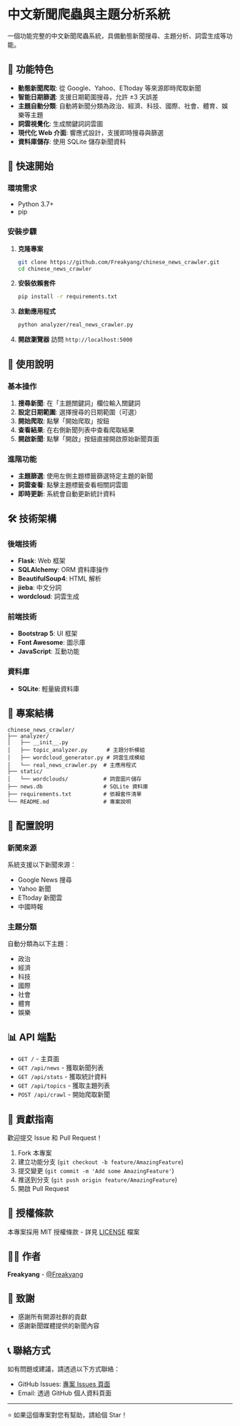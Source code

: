 # 中文新聞爬蟲與主題分析系統

一個功能完整的中文新聞爬蟲系統，具備動態新聞搜尋、主題分析、詞雲生成等功能。

## 🌟 功能特色

- **動態新聞爬取**: 從 Google、Yahoo、ETtoday 等來源即時爬取新聞
- **智能日期篩選**: 支援日期範圍搜尋，允許 ±3 天誤差
- **主題自動分類**: 自動將新聞分類為政治、經濟、科技、國際、社會、體育、娛樂等主題
- **詞雲視覺化**: 生成關鍵詞詞雲圖
- **現代化 Web 介面**: 響應式設計，支援即時搜尋與篩選
- **資料庫儲存**: 使用 SQLite 儲存新聞資料

## 🚀 快速開始

### 環境需求

- Python 3.7+
- pip

### 安裝步驟

1. **克隆專案**
   ```bash
   git clone https://github.com/Freakyang/chinese_news_crawler.git
   cd chinese_news_crawler
   ```

2. **安裝依賴套件**
   ```bash
   pip install -r requirements.txt
   ```

3. **啟動應用程式**
   ```bash
   python analyzer/real_news_crawler.py
   ```

4. **開啟瀏覽器**
   訪問 `http://localhost:5000`

## 📖 使用說明

### 基本操作

1. **搜尋新聞**: 在「主題關鍵詞」欄位輸入關鍵詞
2. **設定日期範圍**: 選擇搜尋的日期範圍（可選）
3. **開始爬取**: 點擊「開始爬取」按鈕
4. **查看結果**: 在右側新聞列表中查看爬取結果
5. **開啟新聞**: 點擊「開啟」按鈕直接開啟原始新聞頁面

### 進階功能

- **主題篩選**: 使用左側主題標籤篩選特定主題的新聞
- **詞雲查看**: 點擊主題標籤查看相關詞雲圖
- **即時更新**: 系統會自動更新統計資料

## 🛠️ 技術架構

### 後端技術
- **Flask**: Web 框架
- **SQLAlchemy**: ORM 資料庫操作
- **BeautifulSoup4**: HTML 解析
- **jieba**: 中文分詞
- **wordcloud**: 詞雲生成

### 前端技術
- **Bootstrap 5**: UI 框架
- **Font Awesome**: 圖示庫
- **JavaScript**: 互動功能

### 資料庫
- **SQLite**: 輕量級資料庫

## 📁 專案結構

```
chinese_news_crawler/
├── analyzer/
│   ├── __init__.py
│   ├── topic_analyzer.py      # 主題分析模組
│   ├── wordcloud_generator.py # 詞雲生成模組
│   └── real_news_crawler.py  # 主應用程式
├── static/
│   └── wordclouds/           # 詞雲圖片儲存
├── news.db                   # SQLite 資料庫
├── requirements.txt          # 依賴套件清單
└── README.md                 # 專案說明
```

## 🔧 配置說明

### 新聞來源
系統支援以下新聞來源：
- Google News 搜尋
- Yahoo 新聞
- ETtoday 新聞雲
- 中國時報

### 主題分類
自動分類為以下主題：
- 政治
- 經濟  
- 科技
- 國際
- 社會
- 體育
- 娛樂

## 📊 API 端點

- `GET /` - 主頁面
- `GET /api/news` - 獲取新聞列表
- `GET /api/stats` - 獲取統計資料
- `GET /api/topics` - 獲取主題列表
- `POST /api/crawl` - 開始爬取新聞

## 🤝 貢獻指南

歡迎提交 Issue 和 Pull Request！

1. Fork 本專案
2. 建立功能分支 (`git checkout -b feature/AmazingFeature`)
3. 提交變更 (`git commit -m 'Add some AmazingFeature'`)
4. 推送到分支 (`git push origin feature/AmazingFeature`)
5. 開啟 Pull Request

## 📄 授權條款

本專案採用 MIT 授權條款 - 詳見 [LICENSE](LICENSE) 檔案

## 👨‍💻 作者

**Freakyang** - [@Freakyang](https://github.com/Freakyang)

## 🙏 致謝

- 感謝所有開源社群的貢獻
- 感謝新聞媒體提供的新聞內容

## 📞 聯絡方式

如有問題或建議，請透過以下方式聯絡：

- GitHub Issues: [專案 Issues 頁面](https://github.com/Freakyang/chinese_news_crawler/issues)
- Email: 透過 GitHub 個人資料頁面

---

⭐ 如果這個專案對您有幫助，請給個 Star！